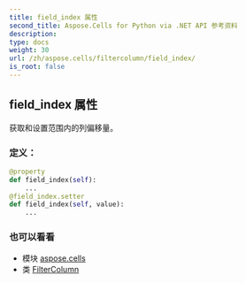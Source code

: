```yaml
---
title: field_index 属性
second_title: Aspose.Cells for Python via .NET API 参考资料
description:
type: docs
weight: 30
url: /zh/aspose.cells/filtercolumn/field_index/
is_root: false
---
```

## field_index 属性

获取和设置范围内的列偏移量。
### 定义：
```python
@property
def field_index(self):
    ...
@field_index.setter
def field_index(self, value):
    ...
```

### 也可以看看
* 模块 [aspose.cells](../../)
* 类 [FilterColumn](/cells/python-net/zh/aspose.cells/filtercolumn)
